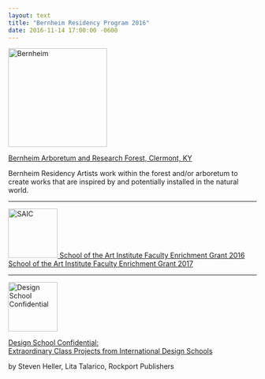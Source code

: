```yaml
---
layout: text
title: "Bernheim Residency Program 2016"
date: 2016-11-14 17:00:00 -0600
---
```


<a target="_blank" href="http://bernheim.org/programs/arts-in-nature-program/the-four-art-programs-of-bernheim/the-artist-in-residence-program/">
    <img src="{{ site.baseurl }}/assets/images/news/bernheim.png" alt="Bernheim" width="200">
</a>

<a class="type-link type-link--underline" target="_blank" href="http://bernheim.org/programs/arts-in-nature-program/the-four-art-programs-of-bernheim/the-artist-in-residence-program/">Bernheim Arboretum and Research Forest, Clermont, KY</a>

Bernheim Residency Artists work within the forest and/or arboretum to create works that are inspired by and potentially installed in the natural world.

---

<a target="_blank" href="http://www.saic.edu/faculty/residenciesandgrants/facultyenrichmentgrants/">
    <img src="{{ site.baseurl }}/assets/images/news/saic.png" alt="SAIC" width="100">
</a>

<a class="type-link type-link--underline" target="_blank" href="http://www.saic.edu/faculty/residenciesandgrants/facultyenrichmentgrants/">
    School of the Art Institute Faculty Enrichment Grant 2016
    <br>
    School of the Art Institute Faculty Enrichment Grant 2017
</a>

---

<a target="_blank" href="{{ site.baseurl }}/assets/images/news/design-school-confidential-spread.jpg">
    <img src="{{ site.baseurl }}/assets/images/news/design-school-confidential.jpg" alt="Design School Confidential" width="100">
</a>

<a class="type-link type-link--underline" target="_blank" href="{{ site.baseurl }}/assets/images/news/design-school-confidential-spread.jpg">Design School Confidential: <br>Extraordinary Class Projects from International Design Schools</a>

by Steven Heller, Lita Talarico, Rockport Publishers
